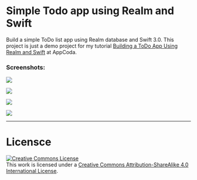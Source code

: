 # Simple Todo app using Realm and Swift

Build a simple ToDo list app using Realm database and Swift 3.0. This project is just a demo project for my tutorial [Building a ToDo App Using Realm and Swift](http://www.appcoda.com/realm-database-swift/) at AppCoda.

### Screenshots:

<p><img src ="https://github.com/hossamghareeb/realmtasks/blob/master/mockup/screenshot1.png"/></p>
<p><img src ="https://github.com/hossamghareeb/realmtasks/blob/master/mockup/screenshot2.png"/></p>
<p><img src ="https://github.com/hossamghareeb/realmtasks/blob/master/mockup/screenshot3.png"/></p>
<p><img src ="https://github.com/hossamghareeb/realmtasks/blob/master/mockup/screenshot4.png"/></p>

---

# Licensce

<a rel="license" href="http://creativecommons.org/licenses/by-sa/4.0/"><img alt="Creative Commons License" style="border-width:0" src="https://i.creativecommons.org/l/by-sa/4.0/88x31.png" /></a><br />This work is licensed under a <a rel="license" href="http://creativecommons.org/licenses/by-sa/4.0/">Creative Commons Attribution-ShareAlike 4.0 International License</a>.
